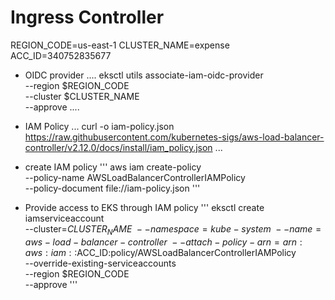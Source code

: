 # Ingress Controller

REGION_CODE=us-east-1
CLUSTER_NAME=expense
ACC_ID=340752835677

* OIDC provider
....
eksctl utils associate-iam-oidc-provider \
    --region $REGION_CODE \
    --cluster $CLUSTER_NAME \
    --approve
....
* IAM Policy
...
curl -o iam-policy.json https://raw.githubusercontent.com/kubernetes-sigs/aws-load-balancer-controller/v2.12.0/docs/install/iam_policy.json
...

* create IAM policy
'''
aws iam create-policy \
    --policy-name AWSLoadBalancerControllerIAMPolicy \
    --policy-document file://iam-policy.json
'''

* Provide access to EKS through IAM policy
'''
eksctl create iamserviceaccount \
--cluster=$CLUSTER_NAME \
--namespace=kube-system \
--name=aws-load-balancer-controller \
--attach-policy-arn=arn:aws:iam::$ACC_ID:policy/AWSLoadBalancerControllerIAMPolicy \
--override-existing-serviceaccounts \
--region $REGION_CODE \
--approve
'''